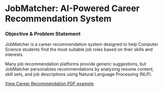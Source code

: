 # JobMatcher: AI-Powered Career Recommendation System
### Objective & Problem Statement
JobMatcher is a career recommendation system designed to help Computer Science students find the most suitable job roles based on their skills and interests. 

Many job recommendation platforms provide generic suggestions, but JobMatcher personalizes recommendations by analyzing resume content, skill sets, and job descriptions using Natural Language Processing (NLP).

[View Career Recommendation PDF example](https://github.com/HarshaliD/JobMatcher/blob/main/career_recommendation_report%20(9).pdf)
